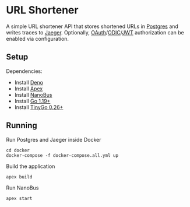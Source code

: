 # URL Shortener

A simple URL shortener API that stores shortened URLs in [Postgres](https://www.postgresql.org) and writes traces to [Jaeger](https://www.jaegertracing.io). Optionally, [OAuth](https://oauth.net)/[ODIC](https://openid.net/connect/)/[JWT](https://jwt.io) authorization can be enabled via configuration.

## Setup

Dependencies:

* Install [Deno](https://github.com/denoland/deno_install)
* Install [Apex](https://apexlang.io)
* Install [NanoBus](https://github.com/nanobus/nanobus/blob/main/README.md#getting-started)
* Install [Go 1.19+](https://go.dev/doc/install)
* Install [TinyGo 0.26+](https://tinygo.org/getting-started/install/)

## Running

Run Postgres and Jaeger inside Docker

```cli
cd docker
docker-compose -f docker-compose.all.yml up
```

Build the application

```cli
apex build
```

Run NanoBus

 ```cli
apex start
```
